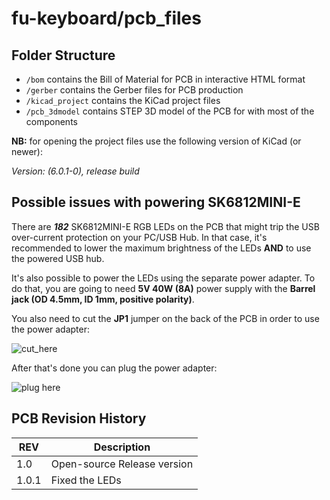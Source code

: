# fu-keyboard/pcb_files

## Folder Structure

- `/bom` contains the Bill of Material for PCB in interactive HTML format
- `/gerber` contains the Gerber files for PCB production
- `/kicad_project` contains the KiСad project files
- `/pcb_3dmodel` contains STEP 3D model of the PCB for with most of the components

**NB:** for opening the project files use the following version of KiCad (or newer):

*Version: (6.0.1-0), release build*

## Possible issues with powering SK6812MINI-E

There are ***182*** SK6812MINI-E RGB LEDs on the PCB that might trip the USB over-current protection on your PC/USB Hub. In that case, it's recommended to lower the maximum brightness of the LEDs **AND** to use the powered USB hub.

It's also possible to power the LEDs using the separate power adapter. To do that, you are going to need **5V 40W (8A)** power supply with the **Barrel jack (OD 4.5mm, ID 1mm, positive polarity)**.

You also need to cut the **JP1** jumper on the back of the PCB in order to use the power adapter:

![cut_here](https://i.imgur.com/PMfC4xH.png)

After that's done you can plug the power adapter:

![plug here](https://i.imgur.com/4f0N8FY.png)

## PCB Revision History

REV  |  Description
--|--
1.0  |  Open-source Release version
1.0.1  |  Fixed the LEDs
